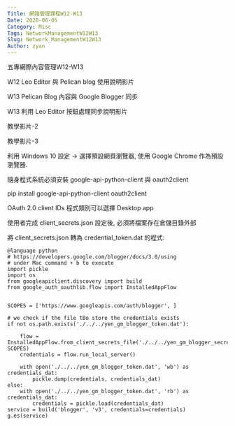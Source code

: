 ```yaml
---
Title: 網路管理課程W12-W13
Date: 2020-06-05
Category: Misc
Tags: NetworkManagementW12W13
Slug: Network_ManagementW12W13
Author: zyan
---
```


五專網際內容管理W12-W13

<!-- PELICAN_END_SUMMARY -->

W12
Leo Editor 與 Pelican blog 使用說明影片

W13
Pelican Blog 內容與 Google Blogger 同步

W13  利用 Leo Editor 按鈕處理同步說明影片

教學影片-2

教學影片-3

利用 Windows 10 設定 -> 選擇預設網頁瀏覽器, 使用 Google Chrome 作為預設瀏覽器.

隨身程式系統必須安裝 google-api-python-client 與 oauth2client

pip install google-api-python-client oauth2client

OAuth 2.0 client IDs 程式類別可以選擇 Desktop app

使用者完成 client_secrets.json 設定後, 必須將檔案存在倉儲目錄外部

將 client_secrets.json 轉為 credential_token.dat 的程式:

    @language python
    # https://developers.google.com/blogger/docs/3.0/using
    # under Mac command + b to execute
    import pickle
    import os
    from googleapiclient.discovery import build
    from google_auth_oauthlib.flow import InstalledAppFlow
 
 
    SCOPES = ['https://www.googleapis.com/auth/blogger', ]
 
    # we check if the file tBo store the credentials exists
    if not os.path.exists('./../../yen_gm_blogger_token.dat'):
 
        flow = InstalledAppFlow.from_client_secrets_file('./../../yen_gm_blogger_secrets.json', SCOPES)
        credentials = flow.run_local_server()
 
        with open('./../../yen_gm_blogger_token.dat', 'wb') as credentials_dat:
            pickle.dump(credentials, credentials_dat)
    else:
        with open('./../../yen_gm_blogger_token.dat', 'rb') as credentials_dat:
            credentials = pickle.load(credentials_dat)
    service = build('blogger', 'v3', credentials=credentials)
    g.es(service)
